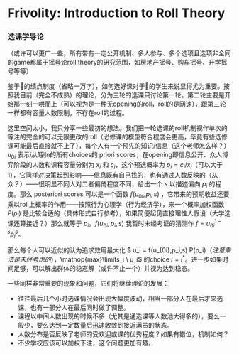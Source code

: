# Frivolity: Introduction to Roll Theory

### 选课学导论

（或许可以更广一些，所有带有一定公开机制、多人参与、多个选项且选项非全同的game都属于摇号论roll theory的研究范围，如房地产摇号、购车摇号、升学摇号等等）

鉴于🥚的绩点制度（省略一万字），如何选好课对于🥚的学生来说显得尤为重要。按照我目前（完全不成熟）的理论，分为三轮的选课只讨论第一轮。第二轮主要是开始那一刻一哄而上（可以视为是一种无opening的roll，roll的是网速），跟第三轮一样都有容量人数限制，不存在roll的过程。

这里空间太小，我只分享一些最初的想法。我们把一轮选课的roll机制视作单次的等注的完全的可以无限更改的roll（必修课的模型符合程度会更高，毕竟有些选修课可能最后直接就不上了），每个人有一个预先的知识/信息（这个老师怎么样？）$u_{0i}$ 表示$i$从1到n的所有choices的 priori scores，在opening即信息公开、众人博弈阶段的人数和课程容量分别为 $x_i$ 和 $c_i$，这个预选概率为 $p_i = c_i / x_i$（可以大于1），它同样对决策起到影响——信息既有自己找的，也有通过人数反映的（从众？）——很明显不同人对二者偏倚程度不同，给出一个 $s$ 以描述偏向 $p_i$ 的程度。那么 posteriori scores 可以是一个函数 $f(u_{0i},p_i,s)$ ，它带来的预期收益还要乘以roll上概率的作用——按照行为心理学（行为经济学），来一个概率加权函数 $P(p_i)$ 是比较合适的（具体形式自行参考），如果简便起见直接理性人假设（大学选课还算接近？）那么就等于 $p_i$。$f(u_{0i},p_i,s)$ 我暂时未经考证的猜测作 $f = u_{0i}^{1-s} p_i^s$。

那么每个人可以近似的认为追求效用最大化 $ u_i = f(u_{0i},p_i,s) P(p_i)$（注意乘法是未经考虑的），$\mathop{max}\limits_i \ u_i$ 的choice $i = i^*$。进一步如果时间足够，可以解出群体的稳态解（或许不止一个）并视为达到稳态。

一些同样非常重要的现象和问题，它们将继续理论的发展：

- 往往最后几个小时选课情况会出现大幅度波动，相当一部分人在最后才来选课，也有一部分人在最后同时做了调整。
- 课程以中间人数出现的时候不多（尤其是通选课等人数池大得多的），要么一般少，要么达到一定数量后迅速收敛到接近满员的状态。
- 人数分布是否反映了老师的受欢迎或课的优秀程度？如果有错位，机制如何？
- 不少学校应该可以加权下注，这个问题更加有趣。